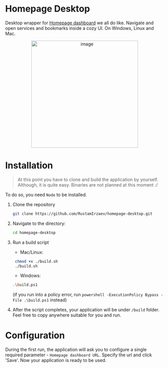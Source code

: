 # Homepage Desktop

Desktop wrapper for [Homepage dashboard](https://gethomepage.dev/latest/) we all do like. Navigate and open services and bookmarks inside a cozy UI.
On Windows, Linux and Mac.

<p align="center">
  <img width="339" alt="image" src="https://github.com/RustamIrzaev/homepage-desktop/assets/352703/991ab9e6-1865-4fb8-993c-6e0b09f53a43">
</p>

# Installation

> At this point you have to clone and build the application by yourself. Although, it is quite easy. Binaries are not planned at this moment :/

To do so, you need `Node` to be installed.

1. Clone the repository

   ```bash
   git clone https://github.com/RustamIrzaev/homepage-desktop.git
   ```

2. Navigate to the directory:

   ```bash
   cd homepage-desktop
   ```

3. Run a build script
   - Mac/Linux:
   ```bash
    chmod +x ./build.sh
    ./build.sh
   ```
   - Windows:
   ```bash
   .\build.ps1
   ```
   (if you run into a policy error, run `powershell -ExecutionPolicy Bypass -File .\build.ps1` instead)
4. After the script completes, your application will be under `/build` folder. Feel free to copy anywhere suitable for you and run.

# Configuration

During the first run, the application will ask you to configure a single required parameter - `Homepage dashboard URL`. Specify the url and click 'Save'. Now your application is ready to be used.
